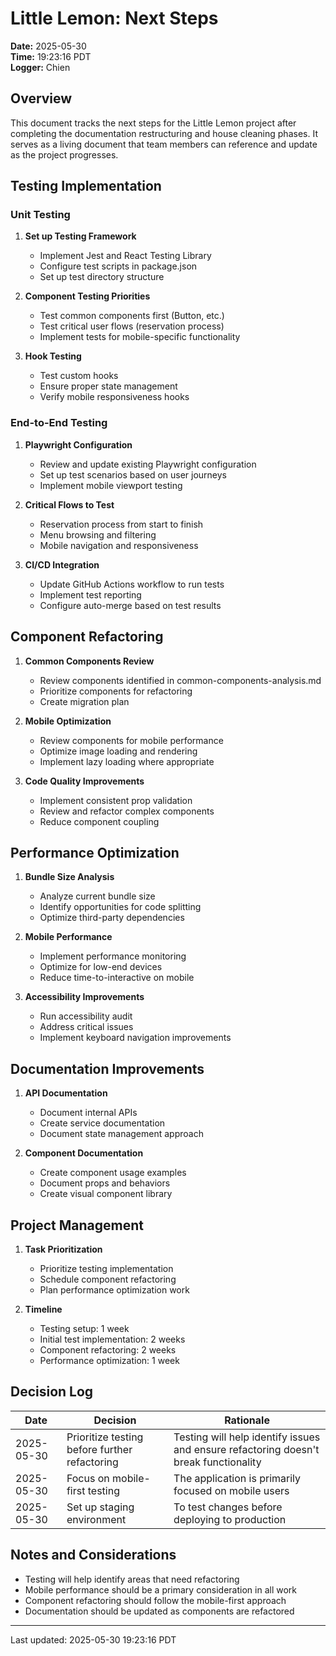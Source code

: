# Little Lemon: Next Steps

**Date:** 2025-05-30  
**Time:** 19:23:16 PDT  
**Logger:** Chien  

## Overview

This document tracks the next steps for the Little Lemon project after completing the documentation restructuring and house cleaning phases. It serves as a living document that team members can reference and update as the project progresses.

## Testing Implementation

### Unit Testing

1. **Set up Testing Framework**
   - Implement Jest and React Testing Library
   - Configure test scripts in package.json
   - Set up test directory structure

2. **Component Testing Priorities**
   - Test common components first (Button, etc.)
   - Test critical user flows (reservation process)
   - Implement tests for mobile-specific functionality

3. **Hook Testing**
   - Test custom hooks
   - Ensure proper state management
   - Verify mobile responsiveness hooks

### End-to-End Testing

1. **Playwright Configuration**
   - Review and update existing Playwright configuration
   - Set up test scenarios based on user journeys
   - Implement mobile viewport testing

2. **Critical Flows to Test**
   - Reservation process from start to finish
   - Menu browsing and filtering
   - Mobile navigation and responsiveness

3. **CI/CD Integration**
   - Update GitHub Actions workflow to run tests
   - Implement test reporting
   - Configure auto-merge based on test results

## Component Refactoring

1. **Common Components Review**
   - Review components identified in common-components-analysis.md
   - Prioritize components for refactoring
   - Create migration plan

2. **Mobile Optimization**
   - Review components for mobile performance
   - Optimize image loading and rendering
   - Implement lazy loading where appropriate

3. **Code Quality Improvements**
   - Implement consistent prop validation
   - Review and refactor complex components
   - Reduce component coupling

## Performance Optimization

1. **Bundle Size Analysis**
   - Analyze current bundle size
   - Identify opportunities for code splitting
   - Optimize third-party dependencies

2. **Mobile Performance**
   - Implement performance monitoring
   - Optimize for low-end devices
   - Reduce time-to-interactive on mobile

3. **Accessibility Improvements**
   - Run accessibility audit
   - Address critical issues
   - Implement keyboard navigation improvements

## Documentation Improvements

1. **API Documentation**
   - Document internal APIs
   - Create service documentation
   - Document state management approach

2. **Component Documentation**
   - Create component usage examples
   - Document props and behaviors
   - Create visual component library

## Project Management

1. **Task Prioritization**
   - Prioritize testing implementation
   - Schedule component refactoring
   - Plan performance optimization work

2. **Timeline**
   - Testing setup: 1 week
   - Initial test implementation: 2 weeks
   - Component refactoring: 2 weeks
   - Performance optimization: 1 week

## Decision Log

| Date | Decision | Rationale |
|------|----------|-----------|
| 2025-05-30 | Prioritize testing before further refactoring | Testing will help identify issues and ensure refactoring doesn't break functionality |
| 2025-05-30 | Focus on mobile-first testing | The application is primarily focused on mobile users |
| 2025-05-30 | Set up staging environment | To test changes before deploying to production |

## Notes and Considerations

- Testing will help identify areas that need refactoring
- Mobile performance should be a primary consideration in all work
- Component refactoring should follow the mobile-first approach
- Documentation should be updated as components are refactored

---

Last updated: 2025-05-30 19:23:16 PDT
